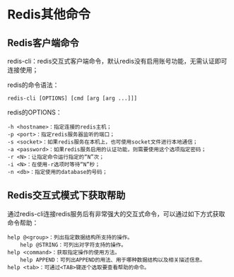 # Redis其他命令

## Redis客户端命令

redis-cli：redis交互式客户端命令，默认redis没有启用账号功能，无需认证即可连接使用；

 
redis的命令语法：

    redis-cli [OPTIONS] [cmd [arg [arg ...]]]

redis的OPTIONS：

    -h <hostname>：指定连接的redis主机；
    -p <port>：指定redis服务器监听的端口；
    -s <socket>：如果redis服务在本机上，也可使用socket文件进行本地通信；
    -a <password>：如果redis服务启用的认证功能，则需要使用这个选项指定密码；
    -r <N>：让指定命令运行指定的“N”次；
    -i <N>：在使用-r选项时等待“N”秒；
    -n <db>：指定使用的database的号码；

## Redis交互式模式下获取帮助

通过redis-cli连接redis服务后有非常强大的交互式命令，可以通过如下方式获取命令帮助：

    help @<group>：列出指定数据结构所支持的操作。
        help @STRING：可列出对字符支持的操作。
    help <command>：获取指定操作的使用方法。
        help APPEND：可列出APPEND的用法、用于哪种数据结构以及相关描述信息。
    help <tab>：可通过<TAB>键逐个选取要查看帮助的命令。